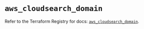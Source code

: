 # `aws_cloudsearch_domain`

Refer to the Terraform Registry for docs: [`aws_cloudsearch_domain`](https://registry.terraform.io/providers/hashicorp/aws/6.5.0/docs/resources/cloudsearch_domain).
